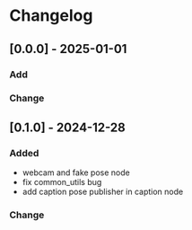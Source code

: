 # Changelog


## [0.0.0] - 2025-01-01
### Add
### Change

## [0.1.0] - 2024-12-28
### Added
- webcam and fake pose node
- fix common_utils bug
- add caption pose publisher in caption node
### Change
